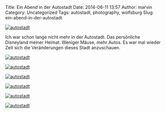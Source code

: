 Title: Ein Abend in der Autostadt
Date: 2014-06-11 13:57
Author: marvin
Category: Uncategorized
Tags: autostadt, photography, wolfsburg
Slug: ein-abend-in-der-autostadt

[![autostadt](https://farm4.staticflickr.com/3873/14393478671_dc562d920b_c.jpg)](https://www.flickr.com/photos/marvinxsteadfast/14393478671 "autostadt by marvinxsteadfast, on Flickr")

Ich war schon lange nicht mehr in der Autostadt. Das persönliche
Disneyland meiner Heimat. Weniger Mäuse, mehr Autos. Es war mal wieder
Zeit sich die Veränderungen dieses Stadt anzuschauen.

[![autostadt](https://farm3.staticflickr.com/2895/14395471882_b6089149fe_c.jpg)](https://www.flickr.com/photos/marvinxsteadfast/14395471882 "autostadt by marvinxsteadfast, on Flickr")

[![autostadt](https://farm3.staticflickr.com/2930/14210187559_327233e137_c.jpg)](https://www.flickr.com/photos/marvinxsteadfast/14210187559 "autostadt by marvinxsteadfast, on Flickr")

[![autostadt](https://farm4.staticflickr.com/3839/14210248890_021823cf66_c.jpg)](https://www.flickr.com/photos/marvinxsteadfast/14210248890 "autostadt by marvinxsteadfast, on Flickr")

[![autostadt](https://farm3.staticflickr.com/2929/14393390681_2506a5c451_c.jpg)](https://www.flickr.com/photos/marvinxsteadfast/14393390681 "autostadt by marvinxsteadfast, on Flickr")

[![autostadt](https://farm4.staticflickr.com/3901/14395669664_18ee002016_c.jpg)](https://www.flickr.com/photos/marvinxsteadfast/14395669664 "autostadt by marvinxsteadfast, on Flickr")

[![autostadt](https://farm4.staticflickr.com/3924/14210102789_0750779ff1_c.jpg)](https://www.flickr.com/photos/marvinxsteadfast/14210102789 "autostadt by marvinxsteadfast, on Flickr")

